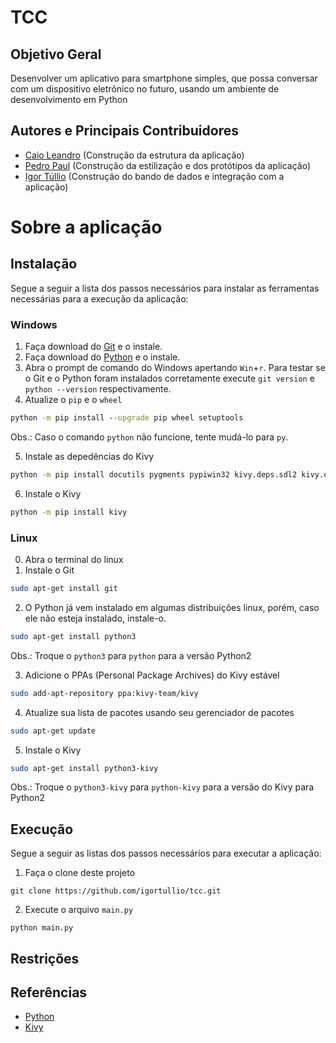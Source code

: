 # TCC
## Objetivo Geral
Desenvolver um aplicativo para smartphone simples, que possa conversar com um
dispositivo eletrônico no futuro, usando um ambiente de desenvolvimento em Python
## Autores e Principais Contribuidores
* [Caio Leandro](https://github.com/Caio820) (Construção da estrutura da aplicação)
* [Pedro Paul](https://github.com/ppaul804) (Construção da estilização e dos protótipos da aplicação)
* [Igor Túllio](https://github.com/igortullio) (Construção do bando de dados e integração com a aplicação)
# Sobre a aplicação
## Instalação
Segue a seguir a lista dos passos necessários para instalar as ferramentas necessárias para a execução da aplicação:
### Windows
1. Faça download do [Git](https://git-scm.com/download/win) e o instale.
2. Faça download do [Python](https://www.python.org/downloads/windows/) e o instale.
3. Abra o prompt de comando do Windows apertando `Win`+`r`.
Para testar se o Git e o Python foram instalados corretamente execute ``git version`` e ``python --version`` respectivamente.
4. Atualize o `pip` e o `wheel` 
```bat
python -m pip install --upgrade pip wheel setuptools
```
Obs.: Caso o comando `python` não funcione, tente mudá-lo para `py`.

5. Instale as depedências do Kivy
```bat
python -m pip install docutils pygments pypiwin32 kivy.deps.sdl2 kivy.deps.glew
```

6. Instale o Kivy
```bat
python -m pip install kivy
```
### Linux
0. Abra o terminal do linux
1. Instale o Git
```sh
sudo apt-get install git
```
2. O Python já vem instalado em algumas distribuições linux, porém, caso ele não esteja instalado, instale-o.
```sh
sudo apt-get install python3
```
Obs.: Troque o ``python3`` para ``python`` para a versão Python2

3. Adicione o PPAs (Personal Package Archives) do Kivy estável
```sh
sudo add-apt-repository ppa:kivy-team/kivy
```
4. Atualize sua lista de pacotes usando seu gerenciador de pacotes
```sh
sudo apt-get update
```

5. Instale o Kivy
```sh
sudo apt-get install python3-kivy
```
Obs.: Troque o ``python3-kivy`` para ``python-kivy`` para a versão do Kivy para Python2

## Execução
Segue a seguir as listas dos passos necessários para executar a aplicação:
1. Faça o clone deste projeto
```git
git clone https://github.com/igortullio/tcc.git
```
2. Execute o arquivo ``main.py``
```git
python main.py
```
## Restrições

## Referências
* [Python](https://www.python.org/)
* [Kivy](https://kivy.org/)
